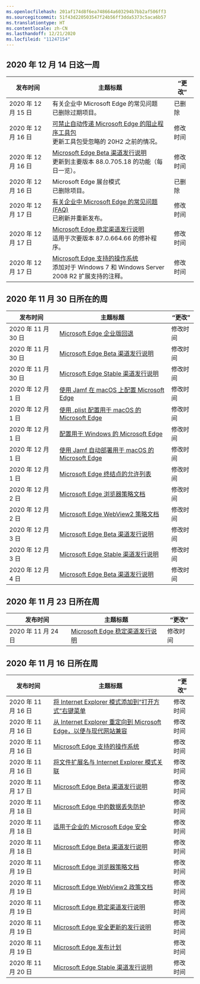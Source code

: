 ```yaml
---
ms.openlocfilehash: 201af174d8f6ea748664a603294b7bb2af506ff3
ms.sourcegitcommit: 51f43d220503547f24b56ff3dda5373c5aca6b57
ms.translationtype: HT
ms.contentlocale: zh-CN
ms.lasthandoff: 12/21/2020
ms.locfileid: "11247154"
---
```

<!-- This file is generated automatically each week. Changes made to this file will be overwritten.-->

## 2020 年 12 月 14 日这一周

| 发布时间 |主题标题 | “更改” |
|------|------------|--------|
| 2020 年 12 月 15 日 | 有关企业中 Microsoft Edge 的常见问题<br>已删除过期项目。 | 已删除 |
| 2020 年 12 月 16 日 | [可禁止自动传递 Microsoft Edge 的阻止程序工具包](/DeployEdge/microsoft-edge-blocker-toolkit)<br>更新工具包受忽略的 20H2 之前的情况。  | 修改时间 |
| 2020 年 12 月 16 日 | [Microsoft Edge Beta 渠道发行说明](/DeployEdge/microsoft-edge-relnote-beta-channel)<br>更新到主要版本 88.0.705.18 的功能（每日一览）。 | 修改时间 |
| 2020 年 12 月 16 日 | Microsoft Edge 展台模式<br>已删除项目。 | 已删除 |
| 2020 年 12 月 17 日 | [有关企业中 Microsoft Edge 的常见问题 (FAQ)](/DeployEdge/faqs-edge-in-the-enterprise)<br>已刷新并重新发布。 | 修改时间 |
| 2020 年 12 月 17 日 | [Microsoft Edge 稳定渠道发行说明](/DeployEdge/microsoft-edge-relnote-stable-channel)<br>适用于次要版本 87.0.664.66 的修补程序。 | 修改时间 |
| 2020 年 12 月 17 日 | [Microsoft Edge 支持的操作系统](/DeployEdge/microsoft-edge-supported-operating-systems)<br>添加对于 Windows 7 和 Windows Server 2008 R2 扩展支持的注释。 | 修改时间 |


## 2020 年 11 月 30 日所在的周


| 发布时间 |主题标题 | “更改” |
|------|------------|--------|
| 2020 年 11 月 30 日 | [Microsoft Edge 企业版回退](/DeployEdge/edge-learnmore-rollback) | 修改时间 |
| 2020 年 11 月 30 日 | [Microsoft Edge Beta 渠道发行说明](/DeployEdge/microsoft-edge-relnote-beta-channel) | 修改时间 |
| 2020 年 11 月 30 日 | [Microsoft Edge Stable 渠道发行说明](/DeployEdge/microsoft-edge-relnote-stable-channel) | 修改时间 |
| 2020 年 12 月 1 日 | [使用 Jamf 在 macOS 上配置 Microsoft Edge](/DeployEdge/configure-microsoft-edge-on-mac-jamf) | 修改时间 |
| 2020 年 12 月 1 日 | [使用 .plist 配置用于 macOS 的 Microsoft Edge](/DeployEdge/configure-microsoft-edge-on-mac) | 修改时间 |
| 2020 年 12 月 1 日 | [配置用于 Windows 的 Microsoft Edge](/DeployEdge/configure-microsoft-edge) | 修改时间 |
| 2020 年 12 月 1 日 | [使用 Jamf 自动部署用于 macOS 的 Microsoft Edge](/DeployEdge/deploy-edge-mac-jamf) | 修改时间 |
| 2020 年 12 月 1 日 | [Microsoft Edge 终结点的允许列表](/DeployEdge/microsoft-edge-security-endpoints) | 修改时间 |
| 2020 年 12 月 2 日 | [Microsoft Edge 浏览器策略文档](/DeployEdge/microsoft-edge-policies) | 修改时间 |
| 2020 年 12 月 2 日 | [Microsoft Edge WebView2 策略文档](/DeployEdge/microsoft-edge-webview-policies) | 修改时间 |
| 2020 年 12 月 3 日 | [Microsoft Edge Beta 渠道发行说明](/DeployEdge/microsoft-edge-relnote-beta-channel) | 修改时间 |
| 2020 年 12 月 3 日 | [Microsoft Edge Stable 渠道发行说明](/DeployEdge/microsoft-edge-relnote-stable-channel) | 修改时间 |
| 2020 年 12 月 4 日 | [Microsoft Edge Beta 渠道发行说明](/DeployEdge/microsoft-edge-relnote-beta-channel) | 修改时间 |


## 2020 年 11 月 23 日所在周


| 发布时间 |主题标题 | “更改” |
|------|------------|--------|
| 2020 年 11 月 24 日 | [Microsoft Edge 稳定渠道发行说明](/DeployEdge/microsoft-edge-relnote-stable-channel) | 修改时间 |


## 2020 年 11 月 16 日所在周


| 发布时间 |主题标题 | “更改” |
|------|------------|--------|
| 2020 年 11 月 16 日 | [将 Internet Explorer 模式添加到“打开方式”右键菜单](/DeployEdge/edge-ie-mode-add-guidance-filetype-associations) | 修改时间 |
| 2020 年 11 月 16 日 | [从 Internet Explorer 重定向到 Microsoft Edge，以便与现代网站兼容](/DeployEdge/edge-learnmore-neededge) | 修改时间 |
| 2020 年 11 月 16 日 | [Microsoft Edge 支持的操作系统](/DeployEdge/microsoft-edge-supported-operating-systems) | 修改时间 |
| 2020 年 11 月 16 日 | [将文件扩展名与 Internet Explorer 模式关联](/DeployEdge/edge-ie-mode-add-guidance-filetype-associations) | 修改时间 |
| 2020 年 11 月 17 日 | [Microsoft Edge Beta 渠道发行说明](/DeployEdge/microsoft-edge-relnote-beta-channel) | 修改时间 |
| 2020 年 11 月 18 日 | [Microsoft Edge 中的数据丢失防护](/DeployEdge/microsoft-edge-security-dlp) | 修改时间 |
| 2020 年 11 月 18 日 | [适用于企业的 Microsoft Edge 安全](/DeployEdge/ms-edge-security-for-business) | 修改时间 |
| 2020 年 11 月 18 日 | [Microsoft Edge Beta 渠道发行说明](/DeployEdge/microsoft-edge-relnote-beta-channel) | 修改时间 |
| 2020 年 11 月 19 日 | [Microsoft Edge 浏览器策略文档](/DeployEdge/microsoft-edge-policies) | 修改时间 |
| 2020 年 11 月 19 日 | [Microsoft Edge WebView2 政策文档](/DeployEdge/microsoft-edge-webview-policies) | 修改时间 |
| 2020 年 11 月 19 日 | [Microsoft Edge 稳定渠道发行说明](/DeployEdge/microsoft-edge-relnote-stable-channel) | 修改时间 |
| 2020 年 11 月 19 日 | [Microsoft Edge 安全更新的发行说明](/DeployEdge/microsoft-edge-relnotes-security) | 修改时间 |
| 2020 年 11 月 19 日 | [Microsoft Edge 发布计划](/DeployEdge/microsoft-edge-release-schedule) | 修改时间 |
| 2020 年 11 月 20 日 | [Microsoft Edge Stable 渠道发行说明](/DeployEdge/microsoft-edge-relnote-stable-channel) | 修改时间 |
